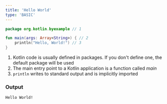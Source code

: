 ```yaml
---
title: 'Hello World'
type: 'BASIC'
---
```


<div class="sample" markdown="1">

```kotlin
package org.kotlin.byexample // 1

fun main(args: Array<String>) { // 2
    println("Hello, World!") // 3
}
```

</div>


1.  Kotlin code is usually defined in packages. If you don't define one, the default package will be used
2. The main entry point to a Kotlin application is a function called *main*
3. `println` writes to standard output and is implicitly imported

### Output

```
Hello World!
```